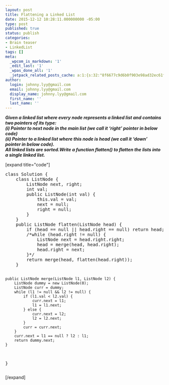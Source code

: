 ```yaml
---
layout: post
title: Flattening a Linked List
date: 2015-12-12 10:28:11.000000000 -05:00
type: post
published: true
status: publish
categories:
- Brain teaser
- LinkedList
tags: []
meta:
  _wpcom_is_markdown: '1'
  _edit_last: '1'
  _wpas_done_all: '1'
  _jetpack_related_posts_cache: a:1:{s:32:"8f6677c9d6b0f903e98ad32ec61f8deb";a:2:{s:7:"expires";i:1467606797;s:7:"payload";a:3:{i:0;a:1:{s:2:"id";i:246;}i:1;a:1:{s:2:"id";i:222;}i:2;a:1:{s:2:"id";i:43;}}}}
author:
  login: johnny.lyy@gmail.com
  email: johnny.lyy@gmail.com
  display_name: johnny.lyy@gmail.com
  first_name: ''
  last_name: ''
---
```

<p><strong><em>Given a linked list where every node represents a linked list and contains two pointers of its type:<br />
(i) Pointer to next node in the main list (we call it ‘right’ pointer in below code)<br />
(ii) Pointer to a linked list where this node is head (we call it ‘down’ pointer in below code).<br />
All linked lists are sorted.Write a function flatten() to flatten the lists into a single linked list.</em></strong></p>
<p>[expand title="code"]</p>
<pre>
class Solution {
    class ListNode {
        ListNode next, right;
        int val;
        public ListNode(int val) {
            this.val = val;
            next = null;
            right = null;
        }
    }
    public ListNode flatten(ListNode head) {
        if (head == null || head.right == null) return head;
        /*while (head.right != null) {
            ListNode next = head.right.right;
            head = merge(head, head.right);
            head.right = next;
        }*/
        return merge(head, flatten(head.right));
    }

    public ListNode merge(ListNode l1, ListNode l2) {
        ListNode dummy = new ListNode(0);
        ListNode curr = dummy;
        while (l1 != null && l2 != null) {
            if (l1.val < l2.val) {
                curr.next = l1;
                l1 = l1.next;
            } else {
                curr.next = l2;
                l2 = l2.next;
            }
            curr = curr.next;
        }
        curr.next = l1 == null ? l2 : l1;
        return dummy.next;
    }
}
</pre>
<p>[/expand]</p>
